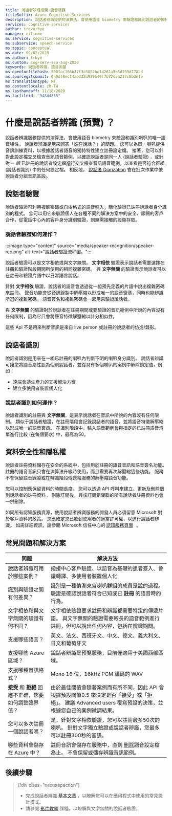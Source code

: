```yaml
---
title: 說話者辨識總覽-語音服務
titleSuffix: Azure Cognitive Services
description: 說話者辨識提供的演算法，會使用語音 biometry 來驗證和識別說話者的獨特語音特性。 說話者辨識是用來回答「誰在說話？」的問題。 本文概述說話者辨識服務的優點和功能。
services: cognitive-services
author: trevorbye
manager: nitinme
ms.service: cognitive-services
ms.subservice: speech-service
ms.topic: conceptual
ms.date: 09/02/2020
ms.author: trbye
ms.custom: cog-serv-seo-aug-2020
keywords: 說話者辨識，語音測量
ms.openlocfilehash: 5001ac166b37f3a3852bc14261a5b5d199d778cd
ms.sourcegitcommit: 0a9df8ec14ab332d939b49f7b72dea217c8b3e1e
ms.translationtype: MT
ms.contentlocale: zh-TW
ms.lasthandoff: 11/18/2020
ms.locfileid: "94844555"
---
```

# <a name="what-is-speaker-recognition-preview"></a>什麼是說話者辨識 (預覽) ？

說話者辨識服務提供的演算法，會使用語音 biometry 來驗證和識別喇叭的唯一語音特性。 說話者辨識是用來回答「誰在說話？」的問題。 您可以為單一喇叭提供音訊訓練資料，以根據說話者語音的獨特特性建立註冊設定檔。 接著，您可以針對此設定檔交叉檢查音訊語音範例，以確認說話者是同一人 (說話者驗證) ，或針對一 *組* 已註冊的說話者設定檔進行交叉檢查音訊語音範例，以查看是否符合群組 (說話者識別) 中的任何設定檔。 相反地， [說話者 Diarization](batch-transcription.md#speaker-separation-diarization) 會在批次作業中依說話者分組音訊區段。

## <a name="speaker-verification"></a>說話者驗證

說話者驗證可利用複雜密碼或自由格式的語音輸入，簡化驗證已註冊說話者身分識別的程式。 您可以用它來驗證個人在各種不同的解決方案中的安全、順暢的客戶合作，從電話中心內的客戶身分識別驗證，到無需接觸的設施存取。

### <a name="how-does-speaker-verification-work"></a>說話者驗證如何運作？

:::image type="content" source="media/speaker-recognition/speaker-rec.png" alt-text="說話者驗證流程圖。":::

說話者驗證可以是文字相依或與文字無關。 **文字相依** 驗證表示說話者需要選擇在註冊和驗證階段期間所使用的相同複雜密碼。 與 **文字無關** 的驗證表示說話者可以在註冊和驗證片語中以日常語言說話。

針對 **文字相依** 驗證，說話者的語音會透過從一組預先定義的片語中說出複雜密碼來註冊。 聲音功能會從音訊錄製中解壓縮以形成唯一的語音簽章，同時也能辨識所選的複雜密碼。 語音簽名和複雜密碼會一起用來驗證說話者。 

與 **文字無關** 的驗證對於說話者在註冊期間或要驗證的音訊範例中所說的內容沒有任何限制，因為它只會將聲音特徵解壓縮以計分相似性。 

這些 Api 不是用來判斷音訊是來自 live person 或註冊的說話者的仿造/錄影。 

## <a name="speaker-identification"></a>說話者識別

說話者識別是用來在一組已註冊的喇叭內判斷不明的喇叭身分識別。 說話者辨識可讓您將語音屬性設為個別說話者，並從具有多個喇叭的案例中解除鎖定值，例如：

* 遠端會議生產力的支援解決方案 
* 建立多使用者裝置個人化

### <a name="how-does-speaker-identification-work"></a>說話者識別如何運作？

說話者識別的註冊與 **文字無關**，這表示說話者在音訊中所說的內容沒有任何限制。 類似于說話者驗證，在註冊階段會記錄說話者的語音，並將語音特徵解壓縮以形成唯一的語音簽章。 在識別階段中，輸入語音範例會與指定的已註冊語音清單進行比較 (在每個要求) 中，最高為50。

## <a name="data-security-and-privacy"></a>資料安全性和隱私權

說話者註冊資料儲存在安全的系統中，包括用於註冊的語音音訊和語音簽名功能。 註冊的語音音訊只會在演算法升級時使用，而且需要再次解壓縮這些功能。 服務不會保留語音錄製或在辨識階段傳送給服務的解壓縮語音功能。 

您可以控制應保留資料的時間長度。 您可以透過 API 呼叫來建立、更新及刪除個別說話者的註冊資料。 刪除訂閱後，與該訂閱相關聯的所有說話者註冊資料也會一併刪除。 

如同所有認知服務資源，使用說話者辨識服務的開發人員必須留意 Microsoft 對於客戶資料的政策。 您應確定您已收到使用者的適當許可權，以進行說話者辨識。 如需詳細資訊，請參閱 Microsoft 信任中心的 [認知服務頁面](https://azure.microsoft.com/support/legal/cognitive-services-compliance-and-privacy/)   。 

## <a name="common-questions-and-solutions"></a>常見問題和解決方案

| 問題 | 解決方法 |
|---------|----------|
| 說話者辨識可用於哪些案例？ | 撥接中心客戶驗證、以語音為基礎的患者簽入、會議轉譯、多使用者裝置個人化|
| 識別與驗證之間有何差異？ | 識別是一種偵測來自喇叭群組的成員是說的過程。 驗證是確認說話者符合已知或已 **註冊** 的語音時的行為。|
| 文字相依和與文字無關的驗證有何不同？ | 文字相依驗證要求註冊和辨識都需要特定的傳遞片語。 與文字無關的驗證需要較長的語音範例進行註冊，但可以說出任何內容，包括在辨識期間。|
| 支援哪些語言？ | 英文、法文、西班牙文、中文、德文、義大利文、日文和葡萄牙文 |
| 支援哪些 Azure 區域？ | 說話者辨識是預覽服務，目前僅適用于美國西部區域。|
| 支援哪種音訊格式？ | Mono 16 位，16kHz PCM 編碼的 WAV |
| **接受** 和 **拒絕** 回應不正確，您要如何調整臨界值？ | 由於最佳閾值會隨著案例而有所不同，因此 API 會根據預設閾值0.5 來決定是否「接受」或「拒絕」。 建議 Advanced users 覆寫預設的決策，並根據您自己的案例微調結果。 |
| 您可以多次註冊一個說話者嗎？ | 是，針對文字相依驗證，您可以註冊最多50次的喇叭。 針對文字獨立驗證或說話者辨識，您最多可以註冊300秒的音訊。 |
| 哪些資料會儲存在 Azure 中？ | 註冊音訊會儲存在服務中，直到 [刪除](speaker-recognition-basics.md#deleting-voice-profile-enrollments)語音設定檔為止。 不會保留或儲存辨識音訊範例。 |

## <a name="next-steps"></a>後續步驟

> [!div class="nextstepaction"]
> * 完成說話者辨識 [基本文章](speaker-recognition-basics.md) ，以瞭解您可以在應用程式中使用的常見設計模式。
> * 請參閱 [影片教學](https://azure.microsoft.com/resources/videos/speaker-recognition-text-independent-verification-developer-tutorial/) 課程，以瞭解與文字無關的說話者驗證。
